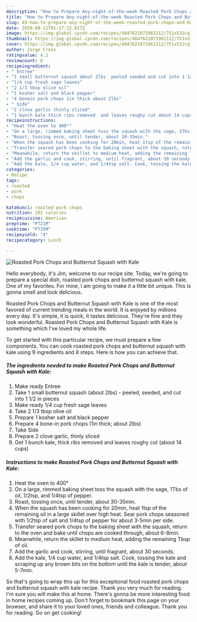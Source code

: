```yaml
---
description: "How to Prepare Any-night-of-the-week Roasted Pork Chops and Butternut Squash with Kale"
title: "How to Prepare Any-night-of-the-week Roasted Pork Chops and Butternut Squash with Kale"
slug: 49-how-to-prepare-any-night-of-the-week-roasted-pork-chops-and-butternut-squash-with-kale
date: 2020-08-12T01:17:22.617Z
image: https://img-global.cpcdn.com/recipes/4847621071962112/751x532cq70/roasted-pork-chops-and-butternut-squash-with-kale-recipe-main-photo.jpg
thumbnail: https://img-global.cpcdn.com/recipes/4847621071962112/751x532cq70/roasted-pork-chops-and-butternut-squash-with-kale-recipe-main-photo.jpg
cover: https://img-global.cpcdn.com/recipes/4847621071962112/751x532cq70/roasted-pork-chops-and-butternut-squash-with-kale-recipe-main-photo.jpg
author: Jorge Cross
ratingvalue: 4.1
reviewcount: 6
recipeingredient:
- " Entree"
- "1 small butternut squash about 2lbs  peeled seeded and cut into 1 12 in pieces"
- "1/4 cup fresh sage leaves"
- "2 1/3 tbsp olive oil"
- "1 kosher salt and black pepper"
- "4 bonein pork chops 1in thick about 2lbs"
- " Side"
- "2 clove garlic thinly sliced"
- "1 bunch kale thick ribs removed  and leaves roughy cut about 14 cups"
recipeinstructions:
- "Heat the oven to 400°"
- "On a large, rimmed baking sheet toss the squash with the sage, 1Tbs of oil, 1/2tsp, and 1/4tsp of pepper."
- "Roast, tossing once, until tender, about 30-35min."
- "When the squash has been cooking for 20min, heat 1tsp of the remaining oil in a large skillet over high heat. Sear pork chops seasoned with 1/2tsp of salt and 1/4tsp of pepper for about 3-5min per side."
- "Transfer seared pork chops to the baking sheet with the squash, return to the oven and bake until chops are cooked through, about 6-8min."
- "Meanwhile, return the skillet to medium heat, adding the remaining Tbsp of oil."
- "Add the garlic and cook, stirring, until fragrant, about 30 seconds."
- "Add the kale, 1/4 cup water, and 1/4tsp salt. Cook, tossing the kale and scraping up any brown bits on the bottom until the kale is tender, about 5-7min."
categories:
- Recipe
tags:
- roasted
- pork
- chops

katakunci: roasted pork chops 
nutrition: 292 calories
recipecuisine: American
preptime: "PT21M"
cooktime: "PT35M"
recipeyield: "4"
recipecategory: Lunch

---
```



![Roasted Pork Chops and Butternut Squash with Kale](https://img-global.cpcdn.com/recipes/4847621071962112/751x532cq70/roasted-pork-chops-and-butternut-squash-with-kale-recipe-main-photo.jpg)

Hello everybody, it's Jim, welcome to our recipe site. Today, we're going to prepare a special dish, roasted pork chops and butternut squash with kale. One of my favorites. For mine, I am going to make it a little bit unique. This is gonna smell and look delicious.



Roasted Pork Chops and Butternut Squash with Kale is one of the most favored of current trending meals in the world. It is enjoyed by millions every day. It's simple, it is quick, it tastes delicious. They're fine and they look wonderful. Roasted Pork Chops and Butternut Squash with Kale is something which I've loved my whole life.


To get started with this particular recipe, we must prepare a few components. You can cook roasted pork chops and butternut squash with kale using 9 ingredients and 8 steps. Here is how you can achieve that.

<!--inarticleads1-->

##### The ingredients needed to make Roasted Pork Chops and Butternut Squash with Kale:

1. Make ready  Entree
1. Take 1 small butternut squash (about 2lbs) - peeled, seeded, and cut into 1 1/2 in pieces
1. Make ready 1/4 cup fresh sage leaves
1. Take 2 1/3 tbsp olive oil
1. Prepare 1 kosher salt and black pepper
1. Prepare 4 bone-in pork chops (1in thick; about 2lbs)
1. Take  Side
1. Prepare 2 clove garlic, thinly sliced
1. Get 1 bunch kale, thick ribs removed  and leaves roughy cut (about 14 cups)




<!--inarticleads2-->

##### Instructions to make Roasted Pork Chops and Butternut Squash with Kale:

1. Heat the oven to 400°
1. On a large, rimmed baking sheet toss the squash with the sage, 1Tbs of oil, 1/2tsp, and 1/4tsp of pepper.
1. Roast, tossing once, until tender, about 30-35min.
1. When the squash has been cooking for 20min, heat 1tsp of the remaining oil in a large skillet over high heat. Sear pork chops seasoned with 1/2tsp of salt and 1/4tsp of pepper for about 3-5min per side.
1. Transfer seared pork chops to the baking sheet with the squash, return to the oven and bake until chops are cooked through, about 6-8min.
1. Meanwhile, return the skillet to medium heat, adding the remaining Tbsp of oil.
1. Add the garlic and cook, stirring, until fragrant, about 30 seconds.
1. Add the kale, 1/4 cup water, and 1/4tsp salt. Cook, tossing the kale and scraping up any brown bits on the bottom until the kale is tender, about 5-7min.




So that's going to wrap this up for this exceptional food roasted pork chops and butternut squash with kale recipe. Thank you very much for reading. I'm sure you will make this at home. There's gonna be more interesting food in home recipes coming up. Don't forget to bookmark this page on your browser, and share it to your loved ones, friends and colleague. Thank you for reading. Go on get cooking!
